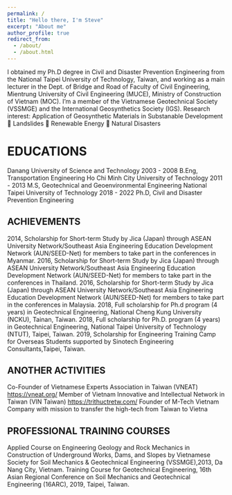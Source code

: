 ```yaml
---
permalink: /
title: "Hello there, I'm Steve"
excerpt: "About me"
author_profile: true
redirect_from: 
  - /about/
  - /about.html
---
```

I obtained my Ph.D degree in Civil and Disaster Prevention Engineering from the National Taipei University of Technology, Taiwan, and working as a main lecturer in the Dept. of Bridge and Road of Faculty of Civil Engineering, Mientrung University of Civil Engineering (MUCE), Ministry of Construction of Vietnam (MOC). I’m a member of the Vietnamese Geotechnical Society (VSSMGE) and the International Geosynthetics Society (IGS).
Research interest:
Application of Geosynthetic Materials
in Substanable Development
 Landslides
 Renewable Energy
 Natural Disasters

EDUCATIONS
======
Danang University of Science and Technology
2003 - 2008
B.Eng, Transportation Engineering
Ho Chi Minh City University of Technology
2011 - 2013
M.S, Geotechnical and Geoenvironmental Engineering
National Taipei University of Technology
2018 - 2022
Ph.D, Civil and Disaster Prevention Engineering

ACHIEVEMENTS
------
2014, Scholarship for Short-term Study by Jica (Japan) through ASEAN University Network/Southeast Asia Engineering Education Development
Network (AUN/SEED-Net) for members to take part in the conferences in Myanmar.
2016, Scholarship for Short-term Study by Jica (Japan) through ASEAN University Network/Southeast Asia Engineering Education Development
Network (AUN/SEED-Net) for members to take part in the conferences in Thailand.
2016, Scholarship for Short-term Study by Jica (Japan) through ASEAN University Network/Southeast Asia Engineering Education Development
Network (AUN/SEED-Net) for members to take part in the conferences in Malaysia.
2018, Full scholarship for Ph.d program (4 years) in Geotechnical Engineering, National Cheng Kung University (NCKU), Tainan, Taiwan.
2018, Full scholarship for Ph.D. program (4 years) in Geotechnical Engineering, National Taipei University of Technology (NTUT), Taipei, Taiwan.
2019, Scholarship for Engineering Training Camp for Overseas Students supported by Sinotech Engineering Consultants,Taipei, Taiwan.

ANOTHER ACTIVITIES
------
 Co-Founder of Vietnamese Experts Association in Taiwan (VNEAT)
https://vneat.org/
 Member of Vietnam Innovative and Intellectual Network in Taiwan (VIN Taiwan)
https://trithuctretw.com/
 Founder of M-Tech Vietnam Company with mission to transfer the high-tech
from Taiwan to Vietna

PROFESSIONAL TRAINING COURSES
------
 Applied Course on Engineering Geology and Rock Mechanics in Construction of
Underground Works, Dams, and Slopes by Vietnamese Society for Soil
Mechanics & Geotechnical Engineering (VSSMGE),2013, Da Nang City,
Vietnam.
Training Course for Geotechnical Engineering, 16th Asian Regional Conference
on Soil Mechanics and Geotechnical Engineering (16ARC), 2019, Taipei,
Taiwan.



